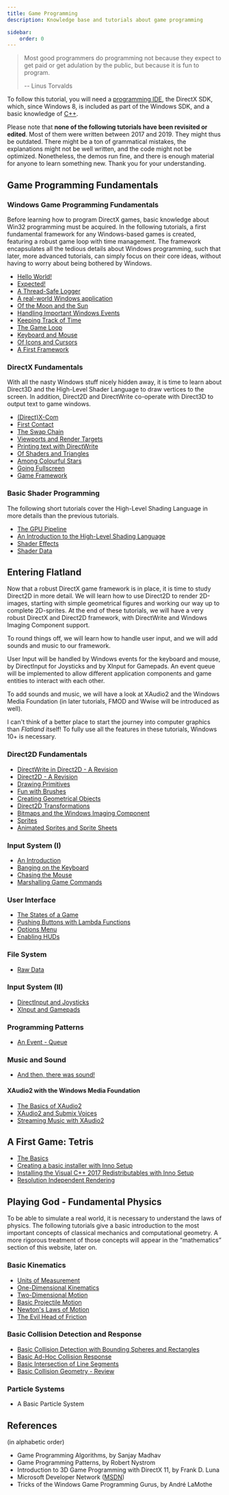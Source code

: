 ```yaml
---
title: Game Programming
description: Knowledge base and tutorials about game programming

sidebar:
    order: 0
---
```


> Most good programmers do programming not because they expect to get paid or get adulation by the public, but because
> it is fun to program.
>
> -- Linus Torvalds

To follow this tutorial, you will need
a [programming IDE](https://en.wikipedia.org/wiki/Comparison_of_integrated_development_environments#C.2FC.2B.2B), the
DirectX SDK, which, since Windows 8, is included as part of the Windows SDK, and a basic knowledge
of [C++](http://www.stroustrup.com/C++.html).

Please note that **none of the following tutorials have been revisited or edited**.
Most of them were written between 2017 and 2019. They might thus be outdated. There might
be a ton of grammatical mistakes, the explanations might not be well written, and the code might not be optimized.
Nonetheless, the demos run fine, and there is enough material for anyone to learn something new. Thank you for your
understanding.

## Game Programming Fundamentals

### Windows Game Programming Fundamentals
Before learning how to program DirectX games, basic knowledge about Win32 programming must be acquired. In the following
tutorials, a first fundamental framework for any Windows-based games is created, featuring a robust game loop with time
management. The framework encapsulates all the tedious details about Windows programming, such that later, more advanced
tutorials, can simply focus on their core ideas, without having to worry about being bothered by Windows.

* [Hello World!](fundamentals/windows/helloworld)
* [Expected!](../fundamentals/c/exceptions)
* [A Thread-Safe Logger](../fundamentals/c/threadsafelogger)
* [A real-world Windows application](../fundamentals/windows/windowsapplication)
* [Of the Moon and the Sun](../fundamentals/scripting/lua)
* [Handling Important Windows Events](../fundamentals/windows/windowsevents)
* [Keeping Track of Time](../fundamentals/mathematics/time)
* [The Game Loop](../fundamentals/mathematics/gameloop)
* [Keyboard and Mouse](../fundamentals/windows/mousekeyboard)
* [Of Icons and Cursors](../fundamentals/windows/iconscursors)
* [A First Framework](../fundamentals/windows/framework)

### DirectX Fundamentals

With all the nasty Windows stuff nicely hidden away, it is time to learn about Direct3D and the High-Level Shader
Language to draw vertices to the screen. In addition, Direct2D and DirectWrite co-operate with Direct3D to output text
to game windows.

* [(Direct)X-Com](../fundamentals/directx/xcom)
* [First Contact](../fundamentals/directx/firstcontact)
* [The Swap Chain](../fundamentals/directx/swap)
* [Viewports and Render Targets](../fundamentals/directx/viewports)
* [Printing text with DirectWrite](../fundamentals/directx/directwrite)
* [Of Shaders and Triangles](../fundamentals/directx/shadertriangles)
* [Among Colourful Stars](../fundamentals/directx/starfield)
* [Going Fullscreen](../fundamentals/directx/fullscreen)
* [Game Framework](../fundamentals/directx/firstframework)

### Basic Shader Programming
The following short tutorials cover the High-Level Shading Language in more details than the previous tutorials.

* [The GPU Pipeline](../fundamentals/shaders/pipeline)
* [An Introduction to the High-Level Shading Language](../fundamentals/shaders/hlsl)
* [Shader Effects](../fundamentals/shaders/shaders)
* [Shader Data](../fundamentals/shaders/shaderdata)

## Entering Flatland

Now that a robust DirectX game framework is in place, it is time to study Direct2D in more detail. We will learn how to
use Direct2D to render 2D-images, starting with simple geometrical figures and working our way up to complete
2D-sprites.
At the end of these tutorials, we will have a very robust DirectX and Direct2D framework, with DirectWrite and Windows
Imaging Component support.

To round things off, we will learn how to handle user input, and we will add sounds and music to our framework.

User Input will be handled by Windows events for the keyboard and mouse, by DirectInput for Joysticks and by XInput for
Gamepads. An event queue will be implemented to allow different application components and game entities to interact
with each other.

To add sounds and music, we will have a look at XAudio2 and the Windows Media Foundation (in later tutorials, FMOD and
Wwise will be introduced as well).

I can't think of a better place to start the journey into computer graphics than *Flatland* itself! To fully use all the
features in these tutorials, Windows 10+ is necessary.

### Direct2D Fundamentals
* [DirectWrite in Direct2D - A Revision](../flatland/direct2d/directwrite)
* [Direct2D - A Revision](../flatland/direct2d/direct2d)
* [Drawing Primitives](../flatland/direct2d/primitives)
* [Fun with Brushes](../flatland/direct2d/brushes)
* [Creating Geometrical Objects](../flatland/direct2d/geometries)
* [Direct2D Transformations](../flatland/direct2d/transformations)
* [Bitmaps and the Windows Imaging Component](../flatland/direct2d/bitmaps)
* [Sprites](../flatland/direct2d/sprites)
* [Animated Sprites and Sprite Sheets](../flatland/direct2d/animatedsprites)

### Input System (I)
* [An Introduction](../flatland/input/userinput)
* [Banging on the Keyboard](../flatland/input/keyboard)
* [Chasing the Mouse](../flatland/input/mouse)
* [Marshalling Game Commands](../flatland/input/gamecommands)

### User Interface
* [The States of a Game](../flatland/interface/states)
* [Pushing Buttons with Lambda Functions](../flatland/interface/lambdabuttons)
* [Options Menu](../flatland/interface/optionsMenu)
* [Enabling HUDs](../flatland/interface/huds)

### File System
* [Raw Data](../flatland/file-system/rawdata)

### Input System (II)
* [DirectInput and Joysticks](../flatland/input/joysticks)
* [XInput and Gamepads](../flatland/input/gamepads)

### Programming Patterns
* [An Event - Queue](../flatland/programming-patterns/queue)

### Music and Sound
* [And then, there was sound!](../mathematics/music/basics)

#### XAudio2 with the Windows Media Foundation
* [The Basics of XAudio2](../flatland/music/xaudio2)
* [XAudio2 and Submix Voices](../flatland/music/submix)
* [Streaming Music with XAudio2](../flatland/music/streaming)

## A First Game: Tetris
* [The Basics](../flatland/tetris/svh)
* [Creating a basic installer with Inno Setup](../flatland/tetris/inno)
* [Installing the Visual C++ 2017 Redistributables with Inno Setup](../flatland/tetris/prereqs)
* [Resolution Independent Rendering](../flatland/tetris/resolutionindependence)

## Playing God - Fundamental Physics
To be able to simulate a real world, it is necessary to understand the laws of physics. The following tutorials give a
basic introduction to the most important concepts of classical mechanics and computational geometry. A more rigorous
treatment of those concepts will appear in the “mathematics” section of this website, later on.

### Basic Kinematics
* [Units of Measurement](../mathematics/physics/basics/units)
* [One-Dimensional Kinematics](../mathematics/physics/kinematics/onedimkin)
* [Two-Dimensional Motion](../mathematics/physics/kinematics/twodimkin)
* [Basic Projectile Motion](../mathematics/physics/kinematics/basicprojectilekinematics)
* [Newton's Laws of Motion](../mathematics/physics/kinematics/newtonslawsofmotion)
* [The Evil Head of Friction](../mathematics/physics/kinematics/galileonewton)

### Basic Collision Detection and Response
* [Basic Collision Detection with Bounding Spheres and Rectangles](../mathematics/geometry/euclidean/collisiondetection)
* [Basic Ad-Hoc Collision Response](../mathematics/physics/kinematics/adhoccollisionresponse)
* [Basic Intersection of Line Segments](../mathematics/geometry/euclidean/linesegments)
* [Basic Collision Geometry - Review](../mathematics/geometry/euclidean/collisiongeometry)

### Particle Systems
* A Basic Particle System

## References

(in alphabetic order)
* Game Programming Algorithms, by Sanjay Madhav
* Game Programming Patterns, by Robert Nystrom
* Introduction to 3D Game Programming with DirectX 11, by Frank D. Luna
* Microsoft Developer Network ([MSDN](https://msdn.microsoft.com/en-us/library/windows/desktop/ee663274(v=vs.85)))
* Tricks of the Windows Game Programming Gurus, by André LaMothe

